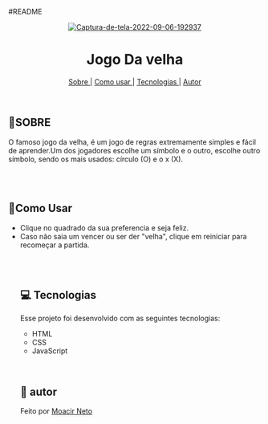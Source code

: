 #README
<p align="center">
<a href="https://imgbb.com/"><img src="https://i.ibb.co/HVjwqWt/Captura-de-tela-2022-09-06-192937.png" alt="Captura-de-tela-2022-09-06-192937" border="0"></a>
</p>

<h1 align="center">Jogo Da velha  </h1>

<p align="center">
<a href="#sobre">Sobre </a> |
  <a href="#usar">Como usar </a> |
<a href="#tecno">Tecnologias </a> |
<a href="#autor">Autor </a> 
</p>

<br>

<h2 id="sobre"><g-emoji class="g-emoji" alias="page_facing_up" fallback-src="https://github.githubassets.com/images/icons/emoji/unicode/1f4c4.png">📄</g-emoji>SOBRE </h2>


<p>O famoso jogo da velha, é um jogo de regras extremamente simples e fácil de aprender.Um dos jogadores escolhe um símbolo e o outro, escolhe outro símbolo, sendo os mais usados: círculo (O) e o x (X).  </p>
<br>
<br>



<h2 id="usar"><g-emoji class="g-emoji" alias="rocket" fallback-src="https://github.githubassets.com/images/icons/emoji/unicode/1f680.png">🚀Como Usar</g-emoji> </h2></a> 
<p>
<ul dir="auto">
<li>Clique no quadrado da sua preferencia e seja feliz.</li>
<li>Caso não saia um vencer ou ser der "velha", clique em reiniciar para recomeçar a partida.</li>
 </p>

<br>
<br>

<h2 id="tecno"><g-emoji class="g-emoji" alias="computer" fallback-src="https://github.githubassets.com/images/icons/emoji/unicode/1f4bb.png">💻</g-emoji>
Tecnologias </h2>




<p>Esse projeto foi desenvolvido com as seguintes tecnologias:

<ul dir="auto">
<li>HTML</li>
<li>CSS</li>
<li>JavaScript</li>
</ul></p>

<br>
<h2 id="autor"><g-emoji class="g-emoji" alias="bookmark" fallback-src="https://github.githubassets.com/images/icons/emoji/unicode/1f516.png">🔖</g-emoji>
autor </h2> 
<p> Feito por <a href="">Moacir Neto</a> </p>
